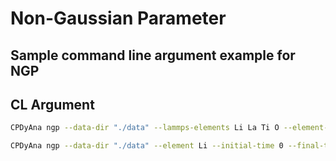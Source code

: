# Non-Gaussian Parameter
## Sample command line argument example for NGP

## CL Argument
```sh
CPDyAna ngp --data-dir "./data" --lammps-elements Li La Ti O --element-mapping 1:Li 2:La 3:Ti 4:O --lammps-timestep 1 --initial-time 0 --final-time 2000 --step-skip 1 -T 600 --first-time 0 --last-time 2000  
```
```sh
CPDyAna ngp --data-dir "./data" --element Li --initial-time 0 --final-time 200 --step-skip 1 -T 600 --first-time 0 --last-time 200 
```